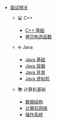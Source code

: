 - [面试相关](interview/)

  - 💻 C++

    - [C++ 基础](interview/cpp.md "C++ 基础 - 面试相关")
    - [拷贝构造函数](interview/cpp-copy-constructor.md "拷贝构造函数 - 面试相关")

  - ☕ Java

    - [Java 基础](interview/java.md "Java 基础 - 面试相关")
    - [Java 容器](interview/java-container.md "Java 容器 - 面试相关")
    - [Java 并发](interview/java-concurrency.md "Java 并发 - 面试相关")
    - [Java 虚拟机](interview/java-jvm.md "Java 虚拟机 - 面试相关")

  - 📚 计算机基础

    - [数据结构](interview/data-structure.md "数据结构 - 面试相关")
    - [计算机网络](interview/computer-network.md "计算机网络 - 面试相关")
    - [操作系统](interview/os.md "计算机网络 - 面试相关")